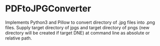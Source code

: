 # PDFtoJPGConverter
Implements Python3 and Pillow to convert directory of .jpg files into .png files.
Supply target directory of jpgs and target directory of pngs (new directory will be created if target DNE) at command line as absolute or relative path.
